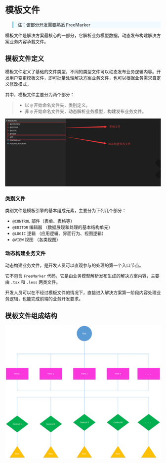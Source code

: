 # 模板文件


<blockquote style="border-color: #2892ec;background-color: #f0faff;">
    <p>
        <strong>注：该部分开发需要熟悉 FreeMarker </strong>
    </p>
</blockquote>

模板文件是解决方案最核心的一部分，它解析业务模型数据，动态发布构建解决方案业务内容承载文件。


## 模板文件定义

模板文件定义了基础的文件类型，不同的类型文件可以动态发布业务逻辑内容。开发用户变更模板文件，即可批量处理解决方案业务文件，也可以根据业务需求自定义修改模式。

其中，模板文件主要分为两个部分：
> - 以 `@` 开始命名文件夹，类别定义。
> - 非 `@` 开始命名文件夹，动态解析业务模型，构建发布业务文件。

![文件类别](../../imgs/template-file/template-file-type.png)


### 类别文件

类别文件是模板引擎的基本组成元素，主要分为下列几个部分：

- `@CONTROL` 部件（表单、表格等）
- `@EDITOR` 编辑器 （数据展现和处理的基本结构单元）
- `@LOGIC` 逻辑 （应用逻辑、界面行为、视图逻辑）
- `@VIEW` 视图 （各类视图）


### 动态构建业务文件

动态构建业务文件，是开发人员可以直观参与的处理的第一个入口节点。

它不包含 `FreeMarker` 代码，它是由业务模型解析发布生成的解决方案内容，主要由 `.tsx` 和 `.less` 两类文件。

开发人员可以在不经过模板文件的情况下，直接进入解决方案第一阶段内容处理业务逻辑，也能完成前端的业务开发要求。


## 模板文件组成结构

![模板文件结构](../../imgs/template-file/structure.png)